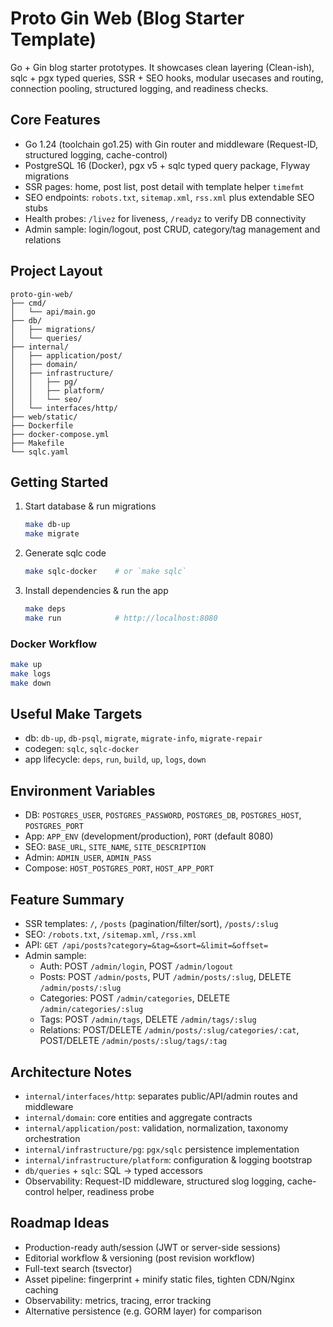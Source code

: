 ﻿# Proto Gin Web (Blog Starter Template)

Go + Gin blog starter prototypes. It showcases clean layering (Clean-ish), sqlc + pgx typed queries, SSR + SEO hooks, modular usecases and routing, connection pooling, structured logging, and readiness checks.

## Core Features
- Go 1.24 (toolchain go1.25) with Gin router and middleware (Request-ID, structured logging, cache-control)
- PostgreSQL 16 (Docker), pgx v5 + sqlc typed query package, Flyway migrations
- SSR pages: home, post list, post detail with template helper `timefmt`
- SEO endpoints: `robots.txt`, `sitemap.xml`, `rss.xml` plus extendable SEO stubs
- Health probes: `/livez` for liveness, `/readyz` to verify DB connectivity
- Admin sample: login/logout, post CRUD, category/tag management and relations

## Project Layout
```plaintext
proto-gin-web/
├── cmd/
│   └── api/main.go
├── db/
│   ├── migrations/
│   └── queries/
├── internal/
│   ├── application/post/
│   ├── domain/
│   ├── infrastructure/
│   │   ├── pg/
│   │   ├── platform/
│   │   └── seo/
│   └── interfaces/http/
├── web/static/
├── Dockerfile
├── docker-compose.yml
├── Makefile
└── sqlc.yaml
```

## Getting Started
1. Start database & run migrations
   ```bash
   make db-up
   make migrate
   ```
2. Generate sqlc code
   ```bash
   make sqlc-docker    # or `make sqlc`
   ```
3. Install dependencies & run the app
   ```bash
   make deps
   make run            # http://localhost:8080
   ```

### Docker Workflow
```bash
make up
make logs
make down
```

## Useful Make Targets
- db: `db-up`, `db-psql`, `migrate`, `migrate-info`, `migrate-repair`
- codegen: `sqlc`, `sqlc-docker`
- app lifecycle: `deps`, `run`, `build`, `up`, `logs`, `down`

## Environment Variables
- DB: `POSTGRES_USER`, `POSTGRES_PASSWORD`, `POSTGRES_DB`, `POSTGRES_HOST`, `POSTGRES_PORT`
- App: `APP_ENV` (development/production), `PORT` (default 8080)
- SEO: `BASE_URL`, `SITE_NAME`, `SITE_DESCRIPTION`
- Admin: `ADMIN_USER`, `ADMIN_PASS`
- Compose: `HOST_POSTGRES_PORT`, `HOST_APP_PORT`

## Feature Summary
- SSR templates: `/`, `/posts` (pagination/filter/sort), `/posts/:slug`
- SEO: `/robots.txt`, `/sitemap.xml`, `/rss.xml`
- API: `GET /api/posts?category=&tag=&sort=&limit=&offset=`
- Admin sample:
  - Auth: POST `/admin/login`, POST `/admin/logout`
  - Posts: POST `/admin/posts`, PUT `/admin/posts/:slug`, DELETE `/admin/posts/:slug`
  - Categories: POST `/admin/categories`, DELETE `/admin/categories/:slug`
  - Tags: POST `/admin/tags`, DELETE `/admin/tags/:slug`
  - Relations: POST/DELETE `/admin/posts/:slug/categories/:cat`, POST/DELETE `/admin/posts/:slug/tags/:tag`

## Architecture Notes
- `internal/interfaces/http`: separates public/API/admin routes and middleware
- `internal/domain`: core entities and aggregate contracts
- `internal/application/post`: validation, normalization, taxonomy orchestration
- `internal/infrastructure/pg`: `pgx/sqlc` persistence implementation
- `internal/infrastructure/platform`: configuration & logging bootstrap
- `db/queries` + `sqlc`: SQL -> typed accessors
- Observability: Request-ID middleware, structured slog logging, cache-control helper, readiness probe

## Roadmap Ideas
- Production-ready auth/session (JWT or server-side sessions)
- Editorial workflow & versioning (post revision workflow)
- Full-text search (tsvector)
- Asset pipeline: fingerprint + minify static files, tighten CDN/Nginx caching
- Observability: metrics, tracing, error tracking
- Alternative persistence (e.g. GORM layer) for comparison
